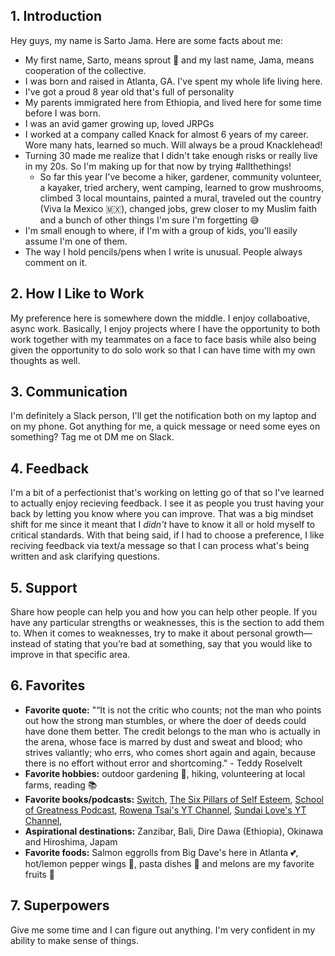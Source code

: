 ## 1. Introduction ##
Hey guys, my name is Sarto Jama. Here are some facts about me:
- My first name, Sarto, means sprout 🌱 and my last name, Jama, means cooperation of the collective.
- I was born and raised in Atlanta, GA. I've spent my whole life living here.
- I've got a proud 8 year old that's full of personality
- My parents immigrated here from Ethiopia, and lived here for some time before I was born.
- I was an avid gamer growing up, loved JRPGs
- I worked at a company called Knack for almost 6 years of my career. Wore many hats, learned so much. Will always be a proud Knacklehead!
- Turning 30 made me realize that I didn't take enough risks or really live in my 20s. So I'm making up for that now by trying #allthethings!
  - So far this year I've become a hiker, gardener, community volunteer, a kayaker, tried archery, went camping, learned to grow mushrooms, climbed 3 local mountains, painted a mural, traveled out the country (Viva la Mexico 🇲🇽), changed jobs, grew closer to my Muslim faith and a bunch of other things I'm sure I'm forgetting 😅
- I'm small enough to where, if I'm with a group of kids, you'll easily assume I'm one of them.
- The way I hold pencils/pens when I write is unusual. People always comment on it.

## 2. How I Like to Work ##
My preference here is somewhere down the middle. I enjoy collaboative, async work. Basically, I enjoy projects where I have the opportunity to both work together with my teammates on a face to face basis while also being given the opportunity to do solo work so that I can have time with my own thoughts as well.

## 3. Communication ##
I'm definitely a Slack person, I'll get the notification both on my laptop and on my phone. Got anything for me, a quick message or need some eyes on something? Tag me ot DM me on Slack.

## 4. Feedback ##
I'm a bit of a perfectionist that's working on letting go of that so I've learned to actually enjoy recieving feedback. I see it as people you trust having your back by letting you know where you can improve. That was a big mindset shift for me since it meant that I *didn't* have to know it all or hold myself to critical standards. With that being said, if I had to choose a preference, I like reciving feedback via text/a message so that I can process what's being written and ask clarifying questions.

## 5. Support ##
Share how people can help you and how you can help other people. If you have any particular strengths or weaknesses, this is the section to add them to. When it comes to weaknesses, try to make it about personal growth—instead of stating that you’re bad at something, say that you would like to improve in that specific area.

## 6. Favorites ##
- **Favorite quote:** "“It is not the critic who counts; not the man who points out how the strong man stumbles, or where the doer of deeds could have done them better. The credit belongs to the man who is actually in the arena, whose face is marred by dust and sweat and blood; who strives valiantly; who errs, who comes short again and again, because there is no effort without error and shortcoming." - Teddy Roselvelt
- **Favorite hobbies:** outdoor gardening 🌱, hiking, volunteering at local farms, reading 📚
- **Favorite books/podcasts:** [Switch](https://www.amazon.com/Switch-Change-Things-When-Hard/dp/0385528752), [The Six Pillars of Self Esteem](https://www.amazon.com/Six-Pillars-Self-Esteem-Definitive-Leading/dp/0553374397/ref=tmm_pap_swatch_0?_encoding=UTF8&qid=1662747544&sr=8-1), [School of Greatness Podcast](https://lewishowes.com/sogpodcast/), [Rowena Tsai's YT Channel](https://www.youtube.com/c/RowenaTsai), [Sundai Love's YT Channel](https://www.youtube.com/c/SundaiLove), 
- **Aspirational destinations:** Zanzibar, Bali, Dire Dawa (Ethiopia), Okinawa and Hiroshima, Japam
- **Favorite foods:** Salmon eggrolls from Big Dave's here in Atlanta 💕, hot/lemon pepper wings 🍖, pasta dishes 🍝 and melons are my favorite fruits 🍈

## 7. Superpowers ##
Give me some time and I can figure out anything. I'm very confident in my ability to make sense of things.
